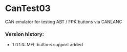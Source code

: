 # CanTest03
CAN emulator for testing ABT / FPK buttons via CANLANC

### Version history:
  - 1.0.1.0: MFL buttons support added
